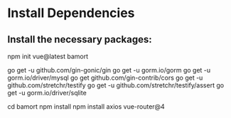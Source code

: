 # Install Dependencies
## Install the necessary packages:
npm init vue@latest bamort

go get -u github.com/gin-gonic/gin
go get -u gorm.io/gorm
go get -u gorm.io/driver/mysql
go get github.com/gin-contrib/cors
go get -u github.com/stretchr/testify
go get -u github.com/stretchr/testify/assert
go get -u gorm.io/driver/sqlite


cd bamort
npm install
npm install axios vue-router@4